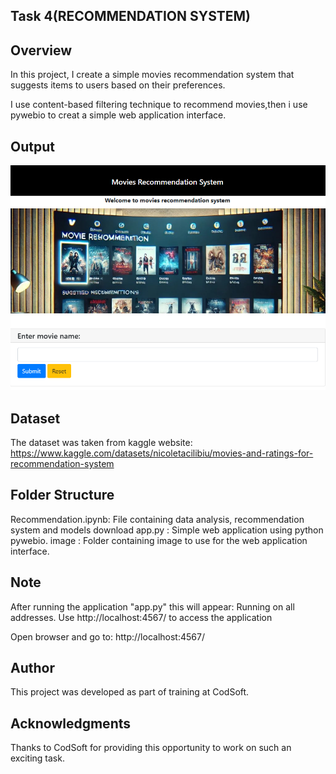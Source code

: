 ## Task 4(RECOMMENDATION SYSTEM)

## Overview
In this project, I create a simple movies recommendation system that suggests items to
users based on their preferences.

I use content-based filtering technique to recommend movies,then i use pywebio to creat a simple 
web application interface.

## Output
![Result](output/img1.PNG)

## Dataset
The dataset was taken from kaggle website:
https://www.kaggle.com/datasets/nicoletacilibiu/movies-and-ratings-for-recommendation-system

## Folder Structure
Recommendation.ipynb: File containing data analysis, recommendation system and models download
app.py              : Simple web application using python pywebio.
image               : Folder containing image to use for the web application interface.

## Note
After running the application "app.py" this will appear:
Running on all addresses.
Use http://localhost:4567/ to access the application

Open browser and go to:
http://localhost:4567/

## Author
This project was developed as part of training at CodSoft.

## Acknowledgments
Thanks to CodSoft for providing this opportunity to work on such an exciting task.